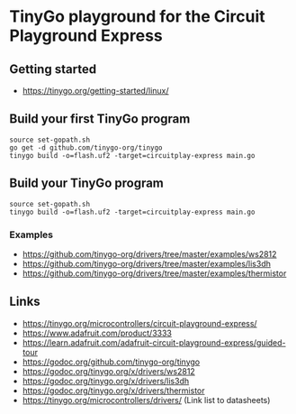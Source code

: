 # TinyGo playground for the Circuit Playground Express

## Getting started 

- https://tinygo.org/getting-started/linux/


## Build your first TinyGo program 

```shell
source set-gopath.sh
go get -d github.com/tinygo-org/tinygo
tinygo build -o=flash.uf2 -target=circuitplay-express main.go
```

## Build your TinyGo program

```shell
source set-gopath.sh
tinygo build -o=flash.uf2 -target=circuitplay-express main.go
```

### Examples

- https://github.com/tinygo-org/drivers/tree/master/examples/ws2812
- https://github.com/tinygo-org/drivers/tree/master/examples/lis3dh
- https://github.com/tinygo-org/drivers/tree/master/examples/thermistor

## Links

- https://tinygo.org/microcontrollers/circuit-playground-express/
- https://www.adafruit.com/product/3333
- https://learn.adafruit.com/adafruit-circuit-playground-express/guided-tour
- https://godoc.org/github.com/tinygo-org/tinygo
- https://godoc.org/tinygo.org/x/drivers/ws2812
- https://godoc.org/tinygo.org/x/drivers/lis3dh
- https://godoc.org/tinygo.org/x/drivers/thermistor
- https://tinygo.org/microcontrollers/drivers/ (Link list to datasheets)
